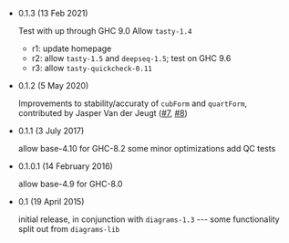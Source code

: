 * 0.1.3 (13 Feb 2021)

  Test with up through GHC 9.0
  Allow `tasty-1.4`

  - r1: update homepage
  - r2: allow `tasty-1.5` and `deepseq-1.5`; test on GHC 9.6
  - r3: allow `tasty-quickcheck-0.11`

* 0.1.2 (5 May 2020)

  Improvements to stability/accuraty of `cubForm` and
  `quartForm`, contributed by Jasper Van der Jeugt
  ([#7](https://github.com/diagrams/diagrams-solve/pull/7), [#8](https://github.com/diagrams/diagrams-solve/pull/8))

* 0.1.1 (3 July 2017)

  allow base-4.10 for GHC-8.2
  some minor optimizations
  add QC tests

* 0.1.0.1 (14 February 2016)

  allow base-4.9 for GHC-8.0

* 0.1 (19 April 2015)

  initial release, in conjunction with `diagrams-1.3` --- some
  functionality split out from `diagrams-lib`
